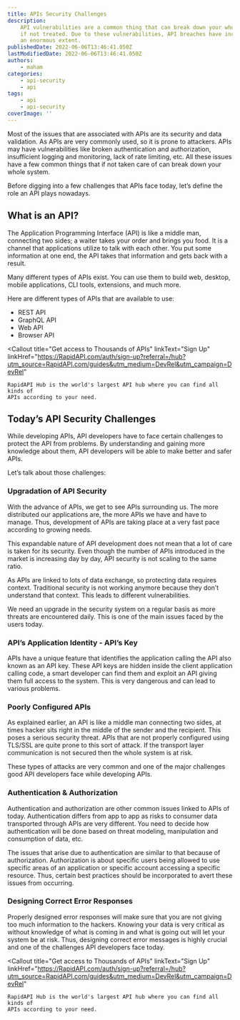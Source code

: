 ```yaml
---
title: ​​APIs Security Challenges
description:
    API vulnerabilities are a common thing that can break down your whole system
    if not treated. Due to these vulnerabilities, API breaches have increased to
    an enormous extent.
publishedDate: 2022-06-06T13:46:41.050Z
lastModifiedDate: 2022-06-06T13:46:41.050Z
authors:
    - maham
categories:
    - api-security
    - api
tags:
    - api
    - api-security
coverImage: ''
---
```


<Lead>

Most of the issues that are associated with APIs are its security and data validation. As APIs are very commonly used, so it is prone to attackers. APIs may have vulnerabilities like broken authentication and authorization, insufficient logging and monitoring, lack of rate limiting, etc.
All these issues have a few common things that if not taken care of can break down your whole system.

</Lead>

Before digging into a few challenges that APIs face today, let’s define the role an API plays nowadays.

## What is an API?

The Application Programming Interface (API) is like a middle man, connecting two sides; a waiter takes your order and brings you food. It is a channel that applications utilize to talk with each other. You put some information at one end, the API takes that information and gets back with a result.

Many different types of APIs exist. You can use them to build web, desktop, mobile applications, CLI tools, extensions, and much more.

Here are different types of APIs that are available to use:

-   REST API
-   GraphQL API
-   Web API
-   Browser API

<Callout
	title="Get access to Thousands of APIs"
	linkText="Sign Up"
	linkHref="https://RapidAPI.com/auth/sign-up?referral=/hub?utm_source=RapidAPI.com/guides&utm_medium=DevRel&utm_campaign=DevRel"
>
	RapidAPI Hub is the world's largest API hub where you can find all kinds of
	APIs according to your need.
</Callout>

## Today’s API Security Challenges

While developing APIs, API developers have to face certain challenges to protect the API from problems. By understanding and gaining more knowledge about them, API developers will be able to make better and safer APIs.

Let’s talk about those challenges:

### Upgradation of API Security

With the advance of APIs, we get to see APIs surrounding us. The more distributed our applications are, the more APIs we have and have to manage. Thus, development of APIs are taking place at a very fast pace according to growing needs.

This expandable nature of API development does not mean that a lot of care is taken for its security. Even though the number of APIs introduced in the market is increasing day by day, API security is not scaling to the same ratio.

As APIs are linked to lots of data exchange, so protecting data requires context. Traditional security is not working anymore because they don’t understand that context. This leads to different vulnerabilities.

We need an upgrade in the security system on a regular basis as more threats are encountered daily. This is one of the main issues faced by the users today.

### API’s Application Identity - API’s Key

APIs have a unique feature that identifies the application calling the API also known as an API key. These API keys are hidden inside the client application calling code, a smart developer can find them and exploit an API giving them full access to the system. This is very dangerous and can lead to various problems.

### Poorly Configured APIs

As explained earlier, an API is like a middle man connecting two sides, at times hacker sits right in the middle of the sender and the recipient. This poses a serious security threat. APIs that are not properly configured using TLS/SSL are quite prone to this sort of attack. If the transport layer communication is not secured then the whole system is at risk.

These types of attacks are very common and one of the major challenges good API developers face while developing APIs.

### Authentication & Authorization

Authentication and authorization are other common issues linked to APIs of today. Authentication differs from app to app as risks to consumer data transported through APIs are very different. You need to decide how authentication will be done based on threat modeling, manipulation and consumption of data, etc.

The issues that arise due to authentication are similar to that because of authorization. Authorization is about specific users being allowed to use specific areas of an application or specific account accessing a specific resource. Thus, certain best practices should be incorporated to avert these issues from occurring.

### Designing Correct Error Responses

Properly designed error responses will make sure that you are not giving too much information to the hackers. Knowing your data is very critical as without knowledge of what is coming in and what is going out will let your system be at risk. Thus, designing correct error messages is highly crucial and one of the challenges API developers face today.

<Callout
	title="Get access to Thousands of APIs"
	linkText="Sign Up"
	linkHref="https://RapidAPI.com/auth/sign-up?referral=/hub?utm_source=RapidAPI.com/guides&utm_medium=DevRel&utm_campaign=DevRel"
>
	RapidAPI Hub is the world's largest API hub where you can find all kinds of
	APIs according to your need.
</Callout>
